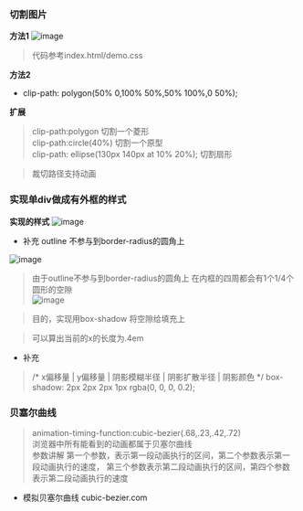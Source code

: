 ### 切割图片
**方法1**
![image](49D2CA832E384D07A3CF6E8E6EA09F8D)

> 代码参考index.html/demo.css

**方法2**
- clip-path: polygon(50% 0,100% 50%,50% 100%,0 50%);

**扩展**
> clip-path:polygon 切割一个菱形<br/>
> clip-path:circle(40%) 切割一个原型<br/>
> clip-path: ellipse(130px 140px at 10% 20%); 切割扇形

> 裁切路径支持动画

### 实现单div做成有外框的样式

**实现的样式**
![image](05CCD4E70915460DB4E4A99F87B0437F)
- 补充 outline 不参与到border-radius的圆角上

![image](9161581A20F84A8CAF274343F6A5E285)

> 由于outline不参与到border-radius的圆角上 在内框的四周都会有1个1/4个圆形的空隙<br/>
![image](94CD8029886F4098A2CD73EB33CC0F49)

> 目的，实现用box-shadow 将空隙给填充上

> 可以算出当前的x的长度为.4em 

- 补充
> /* x偏移量 | y偏移量 | 阴影模糊半径 | 阴影扩散半径 | 阴影颜色 */
> box-shadow: 2px 2px 2px 1px rgba(0, 0, 0, 0.2);


### 贝塞尔曲线

> animation-timing-function:cubic-bezier(.68,.23,.42,.72)<br/>
> 浏览器中所有能看到的动画都属于贝塞尔曲线<br/>
> 参数讲解 第一个参数，表示第一段动画执行的区间，第二个参数表示第一段动画执行的速度， 第三个参数表示第二段动画执行的区间，第四个参数表示第二段动画执行的速度
- 模拟贝塞尔曲线 cubic-bezier.com